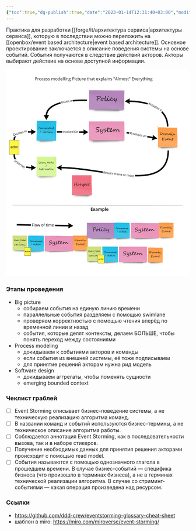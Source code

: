 ```yaml
---
{"toc":true,"dg-publish":true,"date":"2023-01-14T12:31:40+03:00","modified_at":"2024-12-02T17:22:06+03:00","tags":["status/writing","topic/architecture"],"permalink":"/forge/it/event storming/","dgPassFrontmatter":true}
---
```



Практика для разработки [[forge/it/архитектура сервиса|архитектуры сервиса]], которую в последствии можно переложить на [[openbox/event based architecture|event based architecture]]. Основное проектирование заключается в описание поведения системы на основе событий. События получаются в следствие действий акторов. Акторы выбирают действие на основе доступной информации.

![примерное поведение](https://github.com/ddd-crew/eventstorming-glossary-cheat-sheet/raw/master/_resources/process-picture.jpg)

### Этапы проведения

- Big picture
    - собираем события на единую линию времени
    - параллельные события разделяем с помощью swimlane
    - проверяем корректностью с помощью чтения вперёд по временной линии и назад
    - события, которые делят контексты, делаем БОЛЬШЕ, чтобы понять переход между состояниями
- Process modeling
    - докидываем к событиями акторов и команды
    - если события из внешней системы, её тоже подписываем
    - для принятие решений акторам нужна рид модель
- Software design
    - докидываем аггрегаты, чтобы поменять сущности
    - emerging bounded context

### Чеклист граблей

- [ ] Event Storming описывает бизнес-поведение системы, а не техническую реализацию алгоритма команд.
- [ ] В названии команд и событий используются бизнес-термины, а не техническое описание алгоритма работы.
- [ ] Соблюдается аннотация Event Storming, как в последовательности вызова, так и в наборе стикеров.
- [ ] Получение необходимых данных для принятия решения акторами происходит с помощью read model.
- [ ] События называются с помощью однозначного глагола в прошедшем времени. В случае бизнес-событий — специфика бизнеса (что произошло в терминах бизнеса), а не в терминах технической реализации алгоритма. В случае со стриминг-событиями — какая операция произведена над ресурсом.

### Ссылки

- https://github.com/ddd-crew/eventstorming-glossary-cheat-sheet
- шаблон в miro: https://miro.com/miroverse/event-storming/
